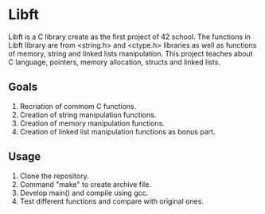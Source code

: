 # Libft

Libft is a C library create as the first project of 42 school. The functions in Libft library are from <string.h> and <ctype.h> libraries as well as functions of memory, string and linked lists manipulation. This project teaches about C language, pointers, memory allocation, structs and linked lists.

## Goals
1. Recriation of commom C functions.
2. Creation of string manipulation functions.
3. Creation of memory manipulation functions.
4. Creation of linked list manipulation functions as bonus part.

## Usage
1. Clone the repository.
2. Command "make" to create archive file.
3. Develop main() and compile using gcc.
4. Test different functions and compare with original ones.
